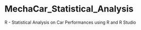 # MechaCar_Statistical_Analysis
R  -  Statistical Analysis on Car Performances using R and R Studio
